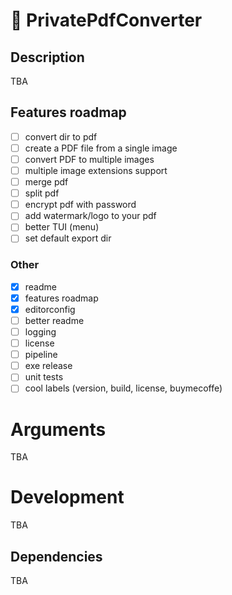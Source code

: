 # 🔎 PrivatePdfConverter

## Description

TBA

## Features roadmap

- [ ] convert dir to pdf
- [ ] create a PDF file from a single image
- [ ] convert PDF to multiple images
- [ ] multiple image extensions support
- [ ] merge pdf
- [ ] split pdf
- [ ] encrypt pdf with password
- [ ] add watermark/logo to your pdf
- [ ] better TUI (menu)
- [ ] set default export dir

### Other

- [x] readme
- [x] features roadmap
- [x] editorconfig
- [ ] better readme
- [ ] logging
- [ ] license
- [ ] pipeline
- [ ] exe release
- [ ] unit tests
- [ ] cool labels (version, build, license, buymecoffe)

# Arguments

TBA

# Development

TBA

## Dependencies

TBA
